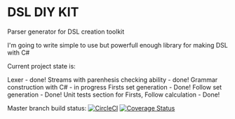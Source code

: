 # DSL DIY KIT
Parser generator for DSL creation toolkit

I'm going to write simple to use but powerfull enough library for making DSL with C#

Current project state is:

Lexer - done!
Streams with parenhesis checking ability - done!
Grammar construction with C# - in progress
Firsts set generation - Done!
Follow set generation - Done!
Unit tests section for Firsts, Follow calculation - Done!

Master branch build status: [![CircleCI](https://circleci.com/gh/DimonSmart/dslkit/tree/master.svg?style=svg)](https://circleci.com/gh/DimonSmart/dslkit/tree/master)
[![Coverage Status](https://coveralls.io/repos/github/DimonSmart/dslkit/badge.svg?branch=master)](https://coveralls.io/github/DimonSmart/dslkit?branch=master)
